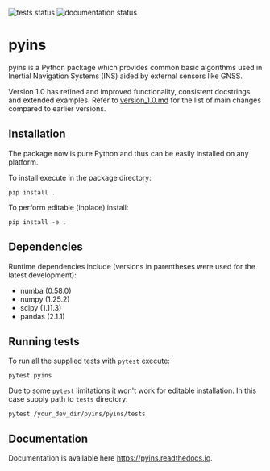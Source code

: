 ![tests status](https://github.com/nmayorov/pyins/actions/workflows/build_and_test.yaml/badge.svg)
![documentation status](https://readthedocs.org/projects/pyins/badge/?version=latest)

# pyins

pyins is a Python package which provides common basic algorithms used in Inertial Navigation Systems (INS) aided by external sensors like GNSS.

Version 1.0 has refined and improved functionality, consistent docstrings and extended examples.
Refer to [version_1.0.md](./version_1.0.md) for the list of main changes compared to earlier versions.

## Installation

The package now is pure Python and thus can be easily installed on any platform.

To install execute in the package directory: 
```shell
pip install .
```
To perform editable (inplace) install:
```shell
pip install -e .
```

## Dependencies

Runtime dependencies include (versions in parentheses were used for the latest development):

* numba (0.58.0)
* numpy (1.25.2)
* scipy (1.11.3)
* pandas (2.1.1)

## Running tests

To run all the supplied tests with `pytest` execute: 
```shell
pytest pyins
```
Due to some `pytest` limitations it won't work for editable installation. 
In this case supply path to `tests` directory:
```shell
pytest /your_dev_dir/pyins/pyins/tests
```

## Documentation

Documentation is available here https://pyins.readthedocs.io.
